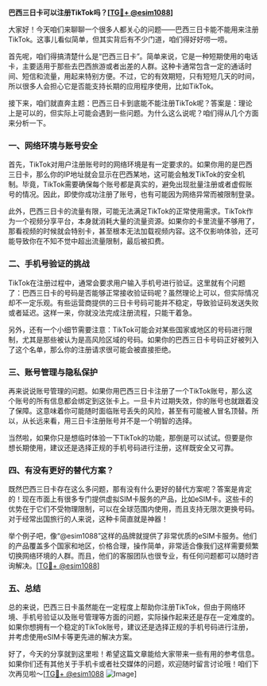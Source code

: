 **巴西三日卡可以注册TikTok吗？[[TG💪+ @esim1088](https://t.me/s/esim1088)]**

大家好！今天咱们来聊聊一个很多人都关心的问题——巴西三日卡能不能用来注册TikTok。这事儿看似简单，但其实背后有不少门道，咱们得好好唠一唠。

首先呢，咱们得搞清楚什么是“巴西三日卡”。简单来说，它是一种短期使用的电话卡，主要适用于那些去巴西旅游或者出差的人群。这种卡通常包含一定的通话时间、短信和流量，用起来特别方便。不过，它的有效期短，只有短短几天的时间，所以很多人会担心它是否能支持长期的应用程序使用，比如TikTok。

接下来，咱们就直奔主题：巴西三日卡到底能不能注册TikTok呢？答案是：理论上是可以的，但实际上可能会遇到一些问题。为什么这么说呢？咱们得从几个方面来分析一下。

### 一、网络环境与账号安全

首先，TikTok对用户注册账号时的网络环境是有一定要求的。如果你用的是巴西三日卡，那么你的IP地址就会显示在巴西某地，这可能会触发TikTok的安全机制。毕竟，TikTok需要确保每个账号都是真实的，避免出现批量注册或者虚假账号的情况。因此，即使你成功注册了账号，也有可能因为网络异常而被限制登录。

此外，巴西三日卡的流量有限，可能无法满足TikTok的正常使用需求。TikTok作为一个视频分享平台，本身就消耗大量的流量资源。如果你的卡里流量不够用了，那看视频的时候就会特别卡，甚至根本无法加载视频内容。这不仅影响体验，还可能导致你在不知不觉中超出流量限制，最后被扣费。

### 二、手机号验证的挑战

TikTok在注册过程中，通常会要求用户输入手机号进行验证。这里就有个问题了：巴西三日卡的号码是否能够正常接收验证码呢？虽然理论上可以，但实际情况却不一定乐观。有些运营商提供的三日卡号码可能并不稳定，导致验证码发送失败或者延迟。这样一来，你就没法完成注册流程，只能干着急。

另外，还有一个小细节需要注意：TikTok可能会对某些国家或地区的号码进行限制，尤其是那些被认为是高风险区域的号码。如果你的巴西三日卡号码正好被列入了这个名单，那么你的注册请求很可能会被直接拒绝。

### 三、账号管理与隐私保护

再来说说账号管理的问题。如果你用巴西三日卡注册了一个TikTok账号，那么这个账号的所有信息都会绑定到这张卡上。一旦卡片过期失效，你的账号也就跟着没了保障。这意味着你可能随时面临账号丢失的风险，甚至有可能被人冒名顶替。所以，从长远来看，用三日卡注册账号并不是一个明智的选择。

当然啦，如果你只是想临时体验一下TikTok的功能，那倒是可以试试。但要是你想长期使用，建议还是选择正规的手机号码进行注册，这样既安全又可靠。

### 四、有没有更好的替代方案？

既然巴西三日卡存在这么多问题，那有没有什么更好的替代方案呢？答案是肯定的！现在市面上有很多专门提供虚拟SIM卡服务的产品，比如eSIM卡。这些卡的优势在于它们不受物理限制，可以在全球范围内使用，而且支持无限次更换号码。对于经常出国旅行的人来说，这种卡简直就是神器！

举个例子吧，像“@esim1088”这样的品牌就提供了非常优质的eSIM卡服务。他们的产品覆盖多个国家和地区，价格合理，操作简单，非常适合像我们这样需要频繁切换网络环境的人群。而且，他们的客服团队也很专业，有任何问题都可以随时咨询解决。[[TG💪+ @esim1088](https://t.me/s/esim1088)]

### 五、总结

总的来说，巴西三日卡虽然能在一定程度上帮助你注册TikTok，但由于网络环境、手机号验证以及账号管理等方面的问题，实际操作起来还是存在一定难度的。如果你想拥有一个稳定的TikTok账号，建议还是选择正规的手机号码进行注册，并考虑使用eSIM卡等更先进的解决方案。

好了，今天的分享就到这里啦！希望这篇文章能给大家带来一些有用的参考信息。如果你们还有其他关于手机卡或者社交媒体的问题，欢迎随时留言讨论哦！咱们下次再见啦～[[TG💪+ @esim1088](https://t.me/s/esim1088) ![Image](https://i.postimg.cc/4NQfJmqS/Snipaste-2025-05-13-00-14-12.png)]